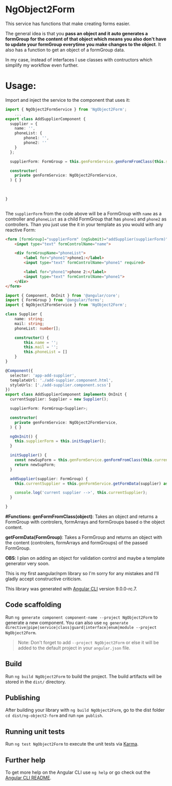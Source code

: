 # NgObject2Form

This service has functions that make creating forms easier. 

The general idea is that you **pass an object and it auto generates a formGroup for the content of that object which means you also don't have to update your formGroup everytime you make changes to the object**. It also has a function to get an object of a formGroup data.


In my case, instead of interfaces I use classes with contructors which simplify my workflow even further.

# Usage:

Import and inject the service to the component that uses it:

```Typescript
import { NgObject2FormService } from 'NgObject2Form';
    ...
export class AddSupplierComponent {
  supplier = {
    name: '',
    phoneList: {
        phone1: '',
        phone2: ''
    }
  };

  supplierForm: FormGroup = this.genFormService.genFormFromClass(this.supplier);

  constructor(
    private genFormService: NgObject2FormService,
  ) { }
  
  

}
    
```

The ```supplierForm``` from the code above will be a FormGroup with ```name``` as a controller and ```phoneList``` as a child FormGroup that has ```phone1``` and ```phone2``` as controllers. Than you just use the it in your template as you would with any reactive Form:

```HTML
<form [formGroup]="supplierForm" (ngSubmit)="addSupplier(supplierForm)">
    <input type="text" formControlName="name">

    <div formGroupName="phoneList">
        <label for="phone1">phone1:</label>
        <input type="text" formControlName="phone1" required>

        <label for="phone1">phone 2:</label>
        <input type="text" formControlName="phone1">
    </div>
</form>
```


```Typescript
import { Component, OnInit } from '@angular/core';
import { FormGroup } from '@angular/forms';
import { NgObject2FormService } from 'NgObject2Form';

class Supplier {
    name: string;
    mail: string;
    phoneList: number[];

    constructor() {
        this.name = '';
        this.mail = '';
        this.phoneList = []
    }
}

@Component({
  selector: 'app-add-supplier',
  templateUrl: './add-supplier.component.html',
  styleUrls: ['./add-supplier.component.scss']
})
export class AddSupplierComponent implements OnInit {
  currentSupplier: Supplier = new Supplier();

  supplierForm: FormGroup<Supplier>;

  constructor(
    private genFormService: NgObject2FormService,
  ) { }

  ngOnInit() {
    this.supplierForm = this.initSupplier();
  }

  initSupplier() {
    const newSupForm = this.genFormService.genFormFromClass(this.currentSupplier);
    return newSupForm;
  }

  addSupplier(supplier: FormGroup) {
    this.currentSupplier = this.genFormService.getFormData(supplier) as Supplier;

    console.log('current supplier -->', this.currentSupplier);
  }

}
```

**#Functions:**
**genFormFromClass(object)**: Takes an object and returns a FormGroup with controlers, formArrays and formGroups based o the object content.

**getFormData(FormGroup)**: Takes a FormGroup and returns an object with the content (controlers, formArrays and formGroups) of the passed FormGroup.

**OBS**: I plan on adding an object for validation control and maybe a template generator very soon.

This is my first aangular/npm library so I'm sorry for any mistakes and I'll gladly accept constructive criticism.


This library was generated with [Angular CLI](https://github.com/angular/angular-cli) version 9.0.0-rc.7.

## Code scaffolding

Run `ng generate component component-name --project NgObject2Form` to generate a new component. You can also use `ng generate directive|pipe|service|class|guard|interface|enum|module --project NgObject2Form`.
> Note: Don't forget to add `--project NgObject2Form` or else it will be added to the default project in your `angular.json` file. 

## Build

Run `ng build NgObject2Form` to build the project. The build artifacts will be stored in the `dist/` directory.

## Publishing

After building your library with `ng build NgObject2Form`, go to the dist folder `cd dist/ng-object2-form` and run `npm publish`.

## Running unit tests

Run `ng test NgObject2Form` to execute the unit tests via [Karma](https://karma-runner.github.io).

## Further help

To get more help on the Angular CLI use `ng help` or go check out the [Angular CLI README](https://github.com/angular/angular-cli/blob/master/README.md).
